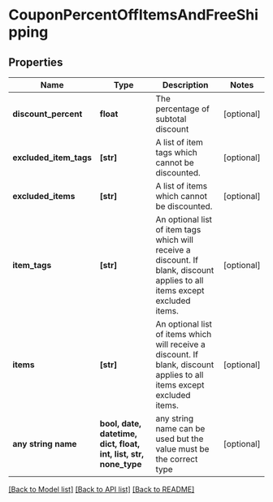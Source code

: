 # CouponPercentOffItemsAndFreeShipping


## Properties
Name | Type | Description | Notes
------------ | ------------- | ------------- | -------------
**discount_percent** | **float** | The percentage of subtotal discount | [optional] 
**excluded_item_tags** | **[str]** | A list of item tags which cannot be discounted. | [optional] 
**excluded_items** | **[str]** | A list of items which cannot be discounted. | [optional] 
**item_tags** | **[str]** | An optional list of item tags which will receive a discount.  If blank, discount applies to all items except excluded items. | [optional] 
**items** | **[str]** | An optional list of items which will receive a discount.  If blank, discount applies to all items except excluded items. | [optional] 
**any string name** | **bool, date, datetime, dict, float, int, list, str, none_type** | any string name can be used but the value must be the correct type | [optional]

[[Back to Model list]](../README.md#documentation-for-models) [[Back to API list]](../README.md#documentation-for-api-endpoints) [[Back to README]](../README.md)


